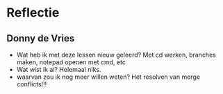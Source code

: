 # Reflectie
## Donny de Vries
- Wat heb ik met deze lessen nieuw geleerd?
Met cd werken, branches maken, notepad openen met cmd, etc
- Wat wist ik al?
Helemaal niks.
- waarvan zou ik nog meer willen weten?
Het resolven van merge conflicts!!!
